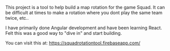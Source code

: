 This project is a tool to help build a map rotation for the game Squad. It can be difficult at times to make a rotation where you dont play the same team twice, etc..

I have primarily done Angular development and have been learning React. Felt this was a good way to "dive in" and start building. 

You can visit this at: https://squadrotationtool.firebaseapp.com/